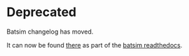 # Deprecated
Batsim changelog has moved.

It can now be found [there](https://batsim.readthedocs.io/en/latest/changelog.html)
as part of the [batsim readthedocs](https://batsim.readthedocs.io/en/latest/index.html).
